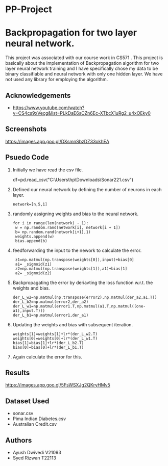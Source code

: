 # PP-Project

# Backpropagation for two layer neural network.

This project was associated with our course work in CS571 . This project is basically about the implementation of Backpropagation algorithm for two layer neural network training and I have specifically chose my data to be binary classifiable and neural network with only one hidden layer. We have not used any library for employing the algorithm.


## Acknowledgements

 - https://www.youtube.com/watch?v=CS4cs9xVecg&list=PLkDaE6sCZn6Ec-XTbcX1uRg2_u4xOEky0


## Screenshots

https://images.app.goo.gl/DXsmnSbzDZ33okhEA


## Psuedo Code
1. Initially we have read the csv file.

     df=pd.read_csv("C:\\Users\hp\Downloads\Sonar221.csv")

2. Defined our neural network by defining the number of neurons in each layer.
 
       network=[n,5,1]

3. randomly assigning weights and bias to the neural network.

       for i in range(len(network) - 1):
        w = np.random.rand(network[i], network[i + 1])
        b= np.random.rand(network[i+1],1)
        weights.append(w)
        bias.append(b)
4. feedforwarding the input to the nework to calculate the error.

         
        z1=np.matmul(np.transpose(weights[0]),input)+bias[0]
        a1= _sigmoid(z1)
        z2=np.matmul(np.transpose(weights[1]),a1)+bias[1]
        a2= _sigmoid(z2)
5. Backpropagating the error by deriavting the loss function w.r.t. the weights and bias.
       
       der_L_w2=np.matmul(np.transpose(error2),np.matmul(der_a2,a1.T))
       der_L_b2=np.matmul(error2,der_a2)
       der_L_w1=np.matmul(error1.T,np.matmul(a1.T,np.matmul((one-a1),input.T)))
       der_L_b1=np.matmul(error1,der_a1)
6. Updating the weights and bias with subsequent iteration.
      
       weights[1]=weights[1]+lr*(der_L_w2.T)
       weights[0]=weights[0]+lr*(der_L_w1.T)
       bias[1]=bias[1]+lr*(der_L_b2.T)
       bias[0]=bias[0]+lr*(der_L_b1.T)
7. Again calculate the error for this.
## Results
https://images.app.goo.gl/5FsWSXJg2QKryHMv5
## Dataset Used

- sonar.csv
- Pima Indian Diabetes.csv
- Australian Credit.csv
## Authors

- Ayush Dwivedi V21093
- Syed Rizwan T22113
